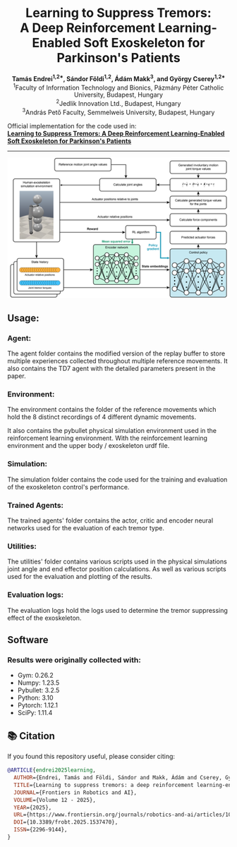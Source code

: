 <h1 align="center">
  Learning to Suppress Tremors:<br>
  A Deep Reinforcement Learning-Enabled Soft Exoskeleton for Parkinson's Patients
</h1>

<p align="center">
  <b>Tamás Endrei<sup>1,2*</sup>, Sándor Földi<sup>1,2</sup>, Ádám Makk<sup>3</sup>, and György Cserey<sup>1,2*</sup></b><br>
  <sup>1</sup>Faculty of Information Technology and Bionics, Pázmány Péter Catholic University, Budapest, Hungary<br>
  <sup>2</sup>Jedlik Innovation Ltd., Budapest, Hungary<br>
  <sup>3</sup>András Pető Faculty, Semmelweis University, Budapest, Hungary
</p>

Official implementation for the code used in:  
**[Learning to Suppress Tremors: A Deep Reinforcement Learning-Enabled Soft Exoskeleton for Parkinson's Patients](https://www.frontiersin.org/articles/10.3389/frobt.2025.1537470/full)**

---

![Simulation Process](https://github.com/TomasDelaney/A-Deep-Reinforcement-Learning-Enabled-Soft-Exoskeleton-for-Parkinson-s-Patients/raw/f688bda4fd42742b4361807146930cc67efa8a20/Images/Simulation_process.png)

## Usage:
### Agent:
The agent folder contains the modified version of the replay buffer to store multiple experiences
collected throughout multiple reference movements.
It also contains the TD7 agent with the detailed parameters present in the paper.

### Environment:
The environment contains the folder of the reference movements which hold the 8 distinct
recordings of 4 different dynamic movements.

It also contains the pybullet physical simulation environment used in the reinforcement
learning environment. With the reinforcement learning environment and the upper body / exoskeleton
urdf file.

### Simulation:

The simulation folder contains the code used for the training and evaluation of the exoskeleton
control's performance.

### Trained Agents:

The trained agents' folder contains the actor, critic and encoder neural networks used for
the evaluation of each tremor type.

### Utilities:

The utilities' folder contains various scripts used in the physical simulations joint angle and end
effector position calculations. As well as various scripts used for the evaluation and plotting of
the results.

### Evaluation logs:

The evaluation logs hold the logs used to determine the tremor suppressing effect of the exoskeleton.

## Software
### Results were originally collected with:
* Gym: 0.26.2
* Numpy: 1.23.5
* Pybullet: 3.2.5
* Python: 3.10
* Pytorch: 1.12.1
* SciPy: 1.11.4

## 📚 Citation

If you found this repository useful, please consider citing:

```bibtex
@ARTICLE{endrei2025learning,
  AUTHOR={Endrei, Tamás and Földi, Sándor and Makk, Ádám and Cserey, György},
  TITLE={Learning to suppress tremors: a deep reinforcement learning-enabled soft exoskeleton for Parkinson’s patients},
  JOURNAL={Frontiers in Robotics and AI},
  VOLUME={Volume 12 - 2025},
  YEAR={2025},
  URL={https://www.frontiersin.org/journals/robotics-and-ai/articles/10.3389/frobt.2025.1537470},
  DOI={10.3389/frobt.2025.1537470},
  ISSN={2296-9144},
}

